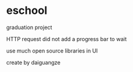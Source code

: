 # eschool
graduation project 

HTTP request did not add a progress bar to wait

use much open source libraries in UI

create by daiguangze


